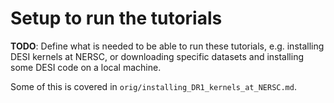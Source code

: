 # Setup to run the tutorials

**TODO**: Define what is needed to be able to run these tutorials, e.g.
installing DESI kernels at NERSC, or downloading specific datasets
and installing some DESI code on a local machine.

Some of this is covered in `orig/installing_DR1_kernels_at_NERSC.md`.
